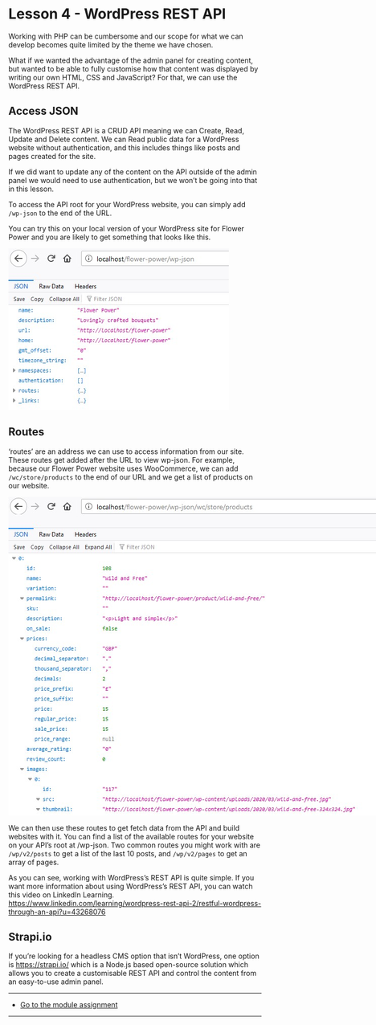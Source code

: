 # Lesson 4 - WordPress REST API

Working with PHP can be cumbersome and our scope for what we can develop becomes quite limited by the theme we have chosen.

What if we wanted the advantage of the admin panel for creating content, but wanted to be able to fully customise how that content was displayed by writing our own HTML, CSS and JavaScript? For that, we can use the WordPress REST API.

## Access JSON
The WordPress REST API is a CRUD API meaning we can Create, Read, Update and Delete content. We can Read public data for a WordPress website without authentication, and this includes things like posts and pages created for the site.

If we did want to update any of the content on the API outside of the admin panel we would need to use authentication, but we won’t be going into that in this lesson.

To access the API root for your WordPress website, you can simply add `/wp-json` to the end of the URL.

You can try this on your local version of your WordPress site for Flower Power and you are likely to get something that looks like this.

<img src="images/cms_lesson2-4_1.jpg" alt="" style="max-width:1140px">

## Routes
‘routes’ are an address we can use to access information from our site. These routes get added after the URL to view wp-json. For example, because our Flower Power website uses WooCommerce, we can add `/wc/store/products` to the end of our URL and we get a list of products on our website.

<img src="images/cms_lesson2-4_2.jpg" alt="" style="max-width:1140px">

We can then use these routes to get fetch data from the API and build websites with it.
You can find a list of the available routes for your website on your API’s root at /wp-json. Two common routes you might work with are `/wp/v2/posts` to get a list of the last 10 posts, and `/wp/v2/pages` to get an array of pages.

As you can see, working with WordPress’s REST API is quite simple. If you want more information about using WordPress’s REST API, you can watch this video on LinkedIn Learning. https://www.linkedin.com/learning/wordpress-rest-api-2/restful-wordpress-through-an-api?u=43268076

## Strapi.io
If you’re looking for a headless CMS option that isn’t WordPress, one option is https://strapi.io/ which is a Node.js based open-source solution which allows you to create a customisable REST API and control the content from an easy-to-use admin panel.

---
- [Go to the module assignment](ma)
---
